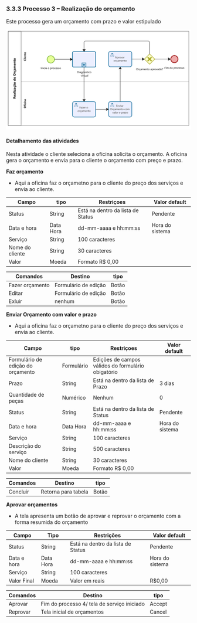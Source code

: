 ### 3.3.3 Processo 3 –   Realização do orçamento

Este processo gera um orçamento com prazo e valor estipulado

![Modelo BPMN do PROCESSO 3](images/processo3.png)

#### Detalhamento das atividades

Nesta atividade o cliente seleciona a oficina solicita o orçamento.
A oficina gera o orçamento e envia para o cliente o orçamento com preço e prazo.

**Faz orçamento** 
* Aqui a oficina faz o orçametno para o cliente do preço dos serviços e envia ao cliente. 

| **Campo**         |  **tipo**                   | **Restriçoes** | **Valor default**|
| ---                  | ---                      | ---            | -------          |
| Status  | String  | Está na dentro da lista de Status | Pendente |
| Data e hora  | Data Hora |  dd-mm-aaaa e hh:mm:ss       |  Hora do sistema   |
| Serviço  | String | 100 caracteres     |   |
| Nome do cliente | String | 30 caracteres     |   |
| Valor| Moeda | Formato R$ 0,00     |   |

| **Comandos**       | **Destino**         | **tipo** |
| ---             | ---              | ---      |
|Fazer orçamento        | Formulário de edição   |  Botão     |
| Editar         | Formulário de edição   |  Botão     |
| Exluir       | nenhum  |  Botão     |


**Enviar Orçamento com valor e prazo** 
* Aqui a oficina faz o orçametno para o cliente do preço dos serviços e envia ao cliente. 

| **Campo**         |  **tipo**                   | **Restriçoes** | **Valor default**|
| ---                  | ---                      | ---            | -------          |
| Formulário de edição do orçamento  | Formulário | Edições de campos válidos do formulário obigatório|      |
| Prazo | String  | Está na dentro da lista de Prazo |3 dias|
| Quantidade de peças | Numérico  | Nenhum |0|
| Status  | String  | Está na dentro da lista de Status | Pendente |
| Data e hora  | Data Hora |  dd-mm-aaaa e hh:mm:ss       |  Hora do sistema   |
| Serviço  | String | 100 caracteres     |   |
| Descrição do serviço  | String | 500 caracteres     |   |
| Nome do cliente | String | 30 caracteres     |   |
| Valor| Moeda | Formato R$ 0,00     |   |

| **Comandos**       | **Destino**         | **tipo** |
| ---             | ---              | ---      |
|Concluir       | Retorna para tabela   |  Botão     |


**Aprovar orçamentos**  

* A tela apresenta um botão de aprovar e reprovar o orçamento com a forma resumida do orçamento

| **Campo**       | **Tipo**         | **Restrições** | **Valor default** |
| ---             | ---              | ---            | ---               |
| Status  | String  | Está na dentro da lista de Status | Pendente |
| Data e hora  | Data Hora |  dd-mm-aaaa e hh:mm:ss       |  Hora do sistema   |
| Serviço  | String | 100 caracteres     |   |
| Valor Final     | Moeda  | Valor em reais |        R$0,00        |


| **Comandos**       | **Destino**         | **tipo** |
| ---             | ---              | ---            |
| Aprovar       | Fim do processo 4/ tela de serviço iniciado | Accept |
| Reprovar      | Tela inicial de orçamentos | Cancel |





